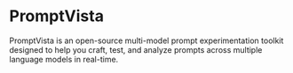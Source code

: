# PromptVista
PromptVista is an open-source multi-model prompt experimentation toolkit designed to help you craft, test, and analyze prompts across multiple language models in real-time.
